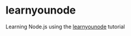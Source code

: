 # learnyounode
Learning Node.js using the [learnyounode](https://github.com/workshopper/learnyounode) tutorial
